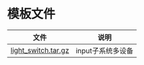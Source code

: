 # 模板文件

|文件                                                                                |说明|
|------------------------------------------------------------------------------------|----|
|[light_switch.tar.gz](http://120.48.82.24:9100/note_linux_driver/light_switch.tar.gz) |input子系统多设备|

